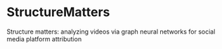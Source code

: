 # StructureMatters
Structure matters: analyzing videos via graph neural networks for social media platform attribution

